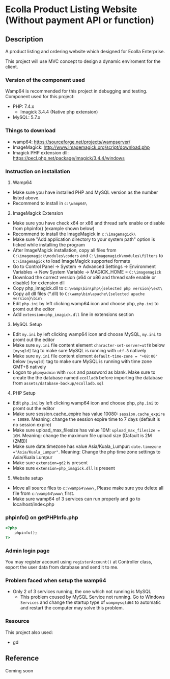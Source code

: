 # Ecolla Product Listing Website (Without payment API or function)

## Description

A product listing and ordering website which designed for Ecolla Enterprise.

This project will use MVC concept to design a dynamic enviroment for the client.

### Version of the component used

Wamp64 is recommended for this project in debugging and testing.
Component used for this project:
- PHP: 7.4.x
  - Imagick 3.4.4 (Native php extension)
- MySQL: 5.7.x

### Things to download
- wamp64: https://sourceforge.net/projects/wampserver/
- ImageMagick: http://www.imagemagick.org/script/download.php
- Imagick PHP extension dll: https://pecl.php.net/package/imagick/3.4.4/windows
  
### Instruction on installation
1. Wamp64
  - Make sure you have installed PHP and MySQL version as the number listed above.
  - Recommend to install in `c:\wamp64\`
2. ImageMagick Extension
  - Make sure you have check x64 or x86 and thread safe enable or disable from phpinfo() (example shown below)
  - Recommend to install the ImageMagick in `c:\imagemagick\`
  - Make sure "Add application directory to your system path" option is ticked while installing the program
  - After ImageMagick installation, copy all files from `C:\imagemagick\modules\coders` and `C:\imagemagick\modules\filters` to `C:\imagemagick` to load ImageMagick supported formats
  - Go to Control Panel -> System -> Advanced Settings -> Environment Variables -> New System Variable -> MAGICK_HOME = `C:\imagemagick`
  - Download the correct version (x64 or x86 and thread safe enable or disable) for extension dll
  - Copy php_imagick.dll to `C:\wamp\bin\php\{selected php version}\ext\`
  - Copy all dll files (*.dll) to `C:\wamp\bin\apache\{selected apache version}\bin\`
  - Edit `php.ini` by left clicking wamp64 icon and choose php, `php.ini` to promt out the editor
  - Add `extension=php_imagick.dll` line in extensions section
3. MySQL Setup
  - Edit `my.ini` by left clicking wamp64 icon and choose MySQL, `my.ini` to promt out the editor
  - Make sure `my.ini` file content element ```character-set-server=utf8``` below ```[mysqld]``` tag to make sure MySQL is running with `utf-8` natively
  - Make sure `my.ini` file content element ```default-time-zone = "+08:00"``` below ```[mysqld]``` tag to make sure MySQL is running with time zone GMT+8 natively
  - Logon to `phpmyadmin` with `root` and password as blank. Make sure to create the the database named `ecolladb` before importing the database from `assets/database-backup/ecolladb.sql`
4. PHP Setup
  - Edit `php.ini` by left clicking wamp64 icon and choose php, `php.ini` to promt out the editor
  - Make sure session.cache_expire has value 10080: `session.cache_expire = 10080`. Meaning: change the session expire time to 7 days (default is no session expire)
  - Make sure upload_max_filesize has value 10M: `upload_max_filesize = 10M`. Meaning: change the maximum file upload size (Dafault is 2M (2MB))
  - Make sure date.timezone has value Asia/Kuala_Lumpur: `date.timezone ="Asia/Kuala_Lumpur"`. Meaning: Change the php time zone settings to Asia/Kuala Lumpur
  - Make sure `extension=gd2` is present
  - Make sure `extension=php_imagick.dll` is present
5. Website setup
  - Move all source files to `c:\wamp64\www\`, Please make sure you delete all file from `c:\wamp64\www\` first.
  - Make sure wamp64 of 3 services can run properly and go to localhost/index.php

### phpinfo() on getPHPInfo.php
```html
<?php
    phpinfo();
?>
```
### Admin login page
You may register account using `registerAccount()` at Controller class, export the user data from database and send it to me.

### Problem faced when setup the wamp64
- Only 2 of 3 services running, the one which not running is MySQL
  - This problem coused by MySQL Service not running. Go to Windows `Services` and change the startup type of `wampmysqld64` to automatic and restart the computer may solve this problem.

### Resource
This project also used:
- gd


## Reference

Coming soon
